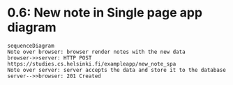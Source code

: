 # 0.6: New note in Single page app diagram

```mermaid
sequenceDiagram
Note over browser: browser render notes with the new data
browser->>server: HTTP POST https://studies.cs.helsinki.fi/exampleapp/new_note_spa
Note over server: server accepts the data and store it to the database
server-->>browser: 201 Created
```
